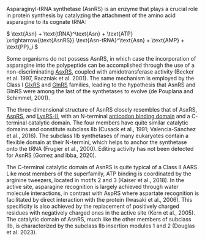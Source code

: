 

Asparaginyl-tRNA synthetase (AsnRS) is an enzyme that plays a crucial role in protein synthesis by catalyzing the attachment of the amino acid asparagine to its cognate tRNA:



$ \text{Asn} + \text{tRNA}^\text{Asn} + \text{ATP} \xrightarrow{\text{AsnRS}} \text{Asn-tRNA}^\text{Asn} + \text{AMP} + \text{PP}_i $



Some organisms do not possess AsnRS, in which case the incorporation of asparagine into the polypeptide can be accomplished through the use
of a non-discriminating [AsxRS](/class2/asp2/), coupled with amidotransferase activity (Becker et al. 1997, Raczniak et al. 2001).
The same mechanism is employed by the Class I [GlxRS](/class1/glu2/) and [GlnRS](/class1/gln/) families,
leading to the hypothesis that AsnRS and GlnRS were among the last of the synthetases to evolve (de Pouplana and Schimmel, 2001).

  

The three-dimensional structure of AsnRS closely resembles that of AsxRS, [AspRS](/class2/asp1/), and [LysRS-II](/class2/lys/), with an N-terminal [anticodon binding domain](/superfamily/class2/Anticodon_binding_domain_DNK/) and a C-terminal catalytic domain.
The four members have quite similar catalytic domains and constitute subclass IIb (Cusack et al., 1991; Valencia-Sánchez et al., 2016).
The subclass IIb synthetases of many eukaryotes contain a flexible domain at their N-termini, which helps to anchor the synthetase onto the tRNA (Frugier et al., 2000).
Editing activity has not been detected for AsnRS (Gomez and Ibba, 2020).

  

The C-terminal catalytic domain of AsnRS is quite typical of a Class II AARS.
Like most members of the superfamily, ATP binding is coordinated by the arginine tweezers, located in motifs 2 and 3 (Kaiser et al., 2018).
In the active site, asparagine recognition is largely achieved through water molecule interactions, in contrast with AspRS where aspartate recognition is facilitated by direct interaction with the protein (Iwasaki et al., 2006).
This specificity is also achieved by the replacement of positively charged residues with negatively
charged ones in the active site (Kern et al., 2005).
The catalytic domain of AsnRS, much like the other members of subclass IIb, is characterized by the subclass IIb insertion modules 1 and 2 (Douglas et al. 2023).

